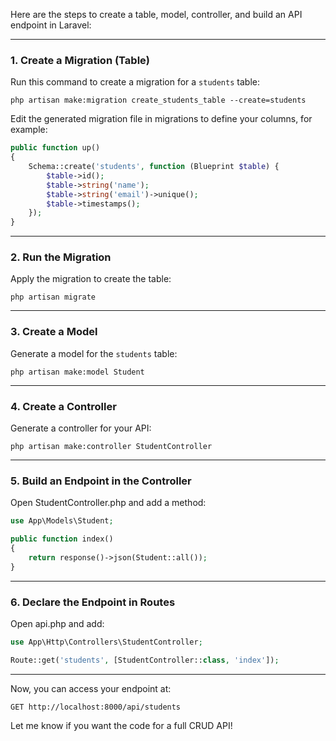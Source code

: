 Here are the steps to create a table, model, controller, and build an API endpoint in Laravel:

---

### 1. Create a Migration (Table)
Run this command to create a migration for a `students` table:
```
php artisan make:migration create_students_table --create=students
```
Edit the generated migration file in migrations to define your columns, for example:
```php
public function up()
{
    Schema::create('students', function (Blueprint $table) {
        $table->id();
        $table->string('name');
        $table->string('email')->unique();
        $table->timestamps();
    });
}
```

---

### 2. Run the Migration
Apply the migration to create the table:
```
php artisan migrate
```

---

### 3. Create a Model
Generate a model for the `students` table:
```
php artisan make:model Student
```

---

### 4. Create a Controller
Generate a controller for your API:
```
php artisan make:controller StudentController
```

---

### 5. Build an Endpoint in the Controller
Open StudentController.php and add a method:
```php
use App\Models\Student;

public function index()
{
    return response()->json(Student::all());
}
```

---

### 6. Declare the Endpoint in Routes
Open api.php and add:
```php
use App\Http\Controllers\StudentController;

Route::get('students', [StudentController::class, 'index']);
```

---

Now, you can access your endpoint at:
```
GET http://localhost:8000/api/students
```

Let me know if you want the code for a full CRUD API!